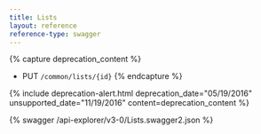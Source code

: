 ```yaml
---
title: Lists
layout: reference
reference-type: swagger
---
```


{% capture deprecation_content %}
* PUT `/common/lists/{id}`
{% endcapture %}

{% include deprecation-alert.html deprecation_date="05/19/2016" unsupported_date="11/19/2016" content=deprecation_content %}

{% swagger /api-explorer/v3-0/Lists.swagger2.json %}
